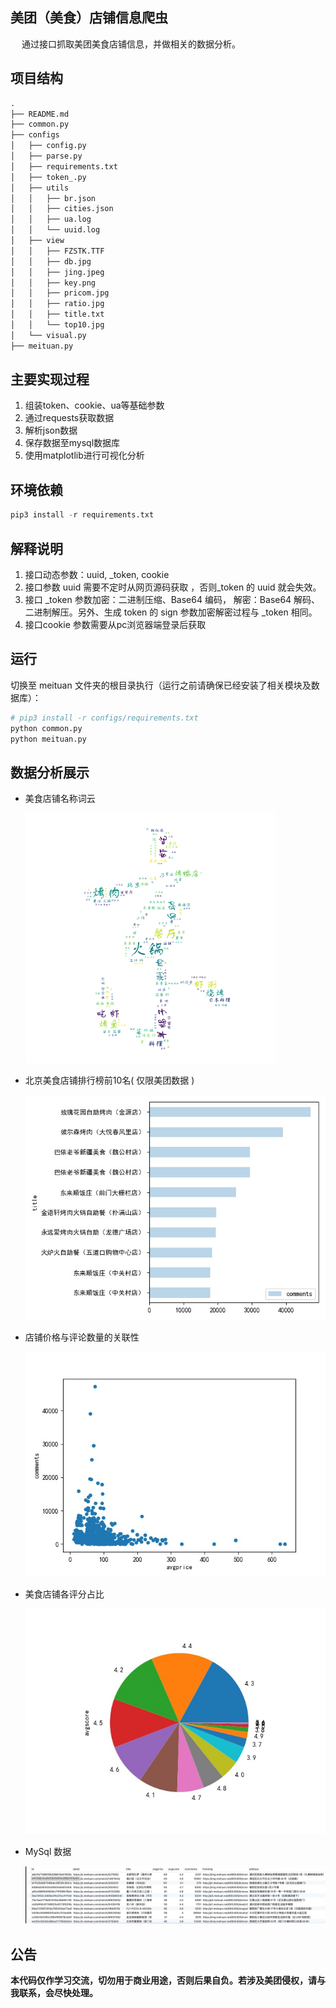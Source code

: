 ##  美团（美食）店铺信息爬虫

&emsp; 通过接口抓取美团美食店铺信息，并做相关的数据分析。

## 项目结构
```html
.
├── README.md
├── common.py
├── configs
│   ├── config.py
│   ├── parse.py
│   ├── requirements.txt
│   ├── token_.py
│   ├── utils
│   │   ├── br.json
│   │   ├── cities.json
│   │   ├── ua.log
│   │   └── uuid.log
│   ├── view
│   │   ├── FZSTK.TTF
│   │   ├── db.jpg
│   │   ├── jing.jpeg
│   │   ├── key.png
│   │   ├── pricom.jpg
│   │   ├── ratio.jpg
│   │   ├── title.txt
│   │   └── top10.jpg
│   └── visual.py
├── meituan.py
```

## 主要实现过程
1. 组装token、cookie、ua等基础参数
2. 通过requests获取数据
3. 解析json数据
4. 保存数据至mysql数据库
5. 使用matplotlib进行可视化分析

## 环境依赖

```python
pip3 install -r requirements.txt
```

## 解释说明

1.  接口动态参数：uuid,  _token, cookie
2.  接口参数 uuid 需要不定时从网页源码获取 ，否则_token 的 uuid 就会失效。
3.  接口 _token 参数加密：二进制压缩、Base64 编码， 解密：Base64 解码、二进制解压。另外、生成 token 的 sign 参数加密解密过程与 _token 相同。
4.  接口cookie 参数需要从pc浏览器端登录后获取

## 运行

切换至 meituan 文件夹的根目录执行（运行之前请确保已经安装了相关模块及数据库）：

```python
# pip3 install -r configs/requirements.txt
python common.py
python meituan.py
```

## 数据分析展示

- 美食店铺名称词云
  
  ![key](configs/view/key.png)

- 北京美食店铺排行榜前10名( 仅限美团数据 )
  
  ![top10](configs/view/top10.jpg)

- 店铺价格与评论数量的关联性
  
  ![pricom](configs/view/pricom.jpg)

- 美食店铺各评分占比
  
  ![ratio](configs/view/ratio.jpg)

- MySql 数据
  
  ![db](configs/view/db.jpg)
  
## 公告

**本代码仅作学习交流，切勿用于商业用途，否则后果自负。若涉及美团侵权，请与我联系，会尽快处理。**

